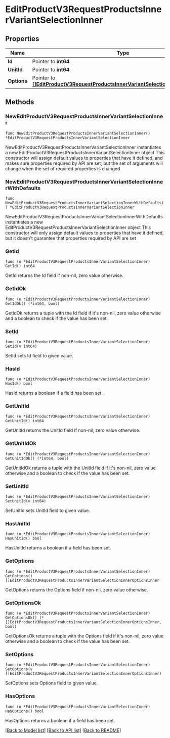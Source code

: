 # EditProductV3RequestProductsInnerVariantSelectionInner

## Properties

Name | Type | Description | Notes
------------ | ------------- | ------------- | -------------
**Id** | Pointer to **int64** |  | [optional] 
**UnitId** | Pointer to **int64** |  | [optional] 
**Options** | Pointer to [**[]EditProductV3RequestProductsInnerVariantSelectionInnerOptionsInner**](EditProductV3RequestProductsInnerVariantSelectionInnerOptionsInner.md) |  | [optional] 

## Methods

### NewEditProductV3RequestProductsInnerVariantSelectionInner

`func NewEditProductV3RequestProductsInnerVariantSelectionInner() *EditProductV3RequestProductsInnerVariantSelectionInner`

NewEditProductV3RequestProductsInnerVariantSelectionInner instantiates a new EditProductV3RequestProductsInnerVariantSelectionInner object
This constructor will assign default values to properties that have it defined,
and makes sure properties required by API are set, but the set of arguments
will change when the set of required properties is changed

### NewEditProductV3RequestProductsInnerVariantSelectionInnerWithDefaults

`func NewEditProductV3RequestProductsInnerVariantSelectionInnerWithDefaults() *EditProductV3RequestProductsInnerVariantSelectionInner`

NewEditProductV3RequestProductsInnerVariantSelectionInnerWithDefaults instantiates a new EditProductV3RequestProductsInnerVariantSelectionInner object
This constructor will only assign default values to properties that have it defined,
but it doesn't guarantee that properties required by API are set

### GetId

`func (o *EditProductV3RequestProductsInnerVariantSelectionInner) GetId() int64`

GetId returns the Id field if non-nil, zero value otherwise.

### GetIdOk

`func (o *EditProductV3RequestProductsInnerVariantSelectionInner) GetIdOk() (*int64, bool)`

GetIdOk returns a tuple with the Id field if it's non-nil, zero value otherwise
and a boolean to check if the value has been set.

### SetId

`func (o *EditProductV3RequestProductsInnerVariantSelectionInner) SetId(v int64)`

SetId sets Id field to given value.

### HasId

`func (o *EditProductV3RequestProductsInnerVariantSelectionInner) HasId() bool`

HasId returns a boolean if a field has been set.

### GetUnitId

`func (o *EditProductV3RequestProductsInnerVariantSelectionInner) GetUnitId() int64`

GetUnitId returns the UnitId field if non-nil, zero value otherwise.

### GetUnitIdOk

`func (o *EditProductV3RequestProductsInnerVariantSelectionInner) GetUnitIdOk() (*int64, bool)`

GetUnitIdOk returns a tuple with the UnitId field if it's non-nil, zero value otherwise
and a boolean to check if the value has been set.

### SetUnitId

`func (o *EditProductV3RequestProductsInnerVariantSelectionInner) SetUnitId(v int64)`

SetUnitId sets UnitId field to given value.

### HasUnitId

`func (o *EditProductV3RequestProductsInnerVariantSelectionInner) HasUnitId() bool`

HasUnitId returns a boolean if a field has been set.

### GetOptions

`func (o *EditProductV3RequestProductsInnerVariantSelectionInner) GetOptions() []EditProductV3RequestProductsInnerVariantSelectionInnerOptionsInner`

GetOptions returns the Options field if non-nil, zero value otherwise.

### GetOptionsOk

`func (o *EditProductV3RequestProductsInnerVariantSelectionInner) GetOptionsOk() (*[]EditProductV3RequestProductsInnerVariantSelectionInnerOptionsInner, bool)`

GetOptionsOk returns a tuple with the Options field if it's non-nil, zero value otherwise
and a boolean to check if the value has been set.

### SetOptions

`func (o *EditProductV3RequestProductsInnerVariantSelectionInner) SetOptions(v []EditProductV3RequestProductsInnerVariantSelectionInnerOptionsInner)`

SetOptions sets Options field to given value.

### HasOptions

`func (o *EditProductV3RequestProductsInnerVariantSelectionInner) HasOptions() bool`

HasOptions returns a boolean if a field has been set.


[[Back to Model list]](../README.md#documentation-for-models) [[Back to API list]](../README.md#documentation-for-api-endpoints) [[Back to README]](../README.md)


